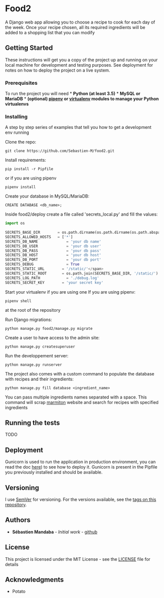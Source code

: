 
# Food2 
  
A Django web app allowing you to choose a recipe to cook for each day of the week.
Once your recipe chosen, all its required ingredients will be added to a shopping list that you can modify
  
## Getting Started  
  
These instructions will get you a copy of the project up and running on your local machine for development and testing purposes. See deployment for notes on how to deploy the project on a live system.  
  
### Prerequisites  
  
To run the project you will need
    * **Python (at least 3.5)**
    * **MySQL or MariaDB**
    * **(optional) [pipenv](https://docs.pipenv.org/en/latest/) or [virtualenv](https://virtualenv.pypa.io/en/latest/) modules to manage your Python virtualenvs**
  
### Installing  
  
A step by step series of examples that tell you how to get a development env running  
  
Clone the repo:
```
git clone https://github.com/Sebastien-M/food2.git
```  
  
Install requirements:
```
pip install -r Pipfile
```  
or if you are using pipenv
```
pipenv install
```

Create your database in MySQL/MariaDB:
```
CREATE DATABASE <db_name>;
```

Inside food2/deploy create a file called 'secrets_local.py' and fill the values:
```python
import os  
  
SECRETS_BASE_DIR        = os.path.dirname(os.path.dirname(os.path.abspath(__file__)))  
SECRETS_ALLOWED_HOSTS 	= ['*']  
SECRETS_DB_NAME 		    = 'your db name'
SECRETS_DB_USER 		    = 'your db user'  
SECRETS_DB_PASS 		    = 'your db pass'  
SECRETS_DB_HOST 		    = 'your db host'
SECRETS_DB_PORT 		    = 'your db port'
SECRETS_DEBUG 			    = True
SECRETS_STATIC_URL 		  = '/static/'</span>  
SECRETS_STATIC_ROOT 	  = os.path.join(SECRETS_BASE_DIR, '/static/')
SECRETS_LOG_PATH 		    = './debug.log'
SECRETS_SECRET_KEY 		  = 'your secret key'
```

Start your virtualenv if you are using one
If you are using pipenv:
```
pipenv shell
``` 
at the root of the repository

Run Django migrations:
```
python manage.py food2/manage.py migrate
```

Create a user to have access to the admin site:
```
python manage.py createsuperuser
```

Run the developpement server:
```
python manage.py runserver
```

The project also comes with a custom command to populate the database with recipes and their ingredients:
```
python manage.py fill database <ingredient_name>
```
You can pass multiple ingredients names separated with a space.
This command will scrap [marmiton](https://marmiton.org) website and search for recipes with specified ingredients

## Running the tests

TODO


## Deployment

  Gunicorn is used to run the application in production environment, you can read the doc [here](https://gunicorn.org/#deployment)) to see how to deploy it.
  Gunicorn is present in the Pipfile you previously installed and should be available.

## Versioning

I use [SemVer](http://semver.org/) for versioning. For the versions available, see the [tags on this repository](https://github.com/Sebastien-M/food2/releases).

## Authors

* **Sébastien Mandaba** - *Initial work* - [github](https://github.com/Sebastien-M)

## License

This project is licensed under the MIT License - see the [LICENSE](LICENSE) file for details

## Acknowledgments

* Potato
